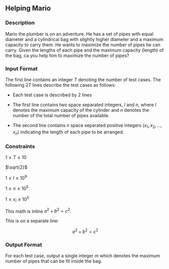 ## Helping Mario

### Description

Mario the plumber is on an adventure.
He has a set of pipes with equal diameter and a cylindrical bag with slightly higher diameter and a maximum capacity to carry them.
He wants to maximize the number of pipes he can carry.
Given the lengths of each pipe and the maximum capacity (length) of the bag, ca you help him to maximize the number of pipes?

### Input Format

The first line contains an integer $`T`$ denoting the number of test cases. The following $`2T`$ lines describe the test cases as follows:

- Each test case is described by 2 lines

- The first line contains two space separated integers, $`l`$ and $`n`$, where $`l`$ denotes the maximum capacity of the cylinder and $`n`$ denotes the number of the total number of pipes available.

- The second line contains $`n`$ space separated positive integers $`(x_1,x_2,\dots,x_n)`$ indicating the length of each pipe to be arranged.

### Constraints

$`1 \leq T \leq 10`$

$`\sqrt{2}`$

$`1 \leq l \leq 10^9`$

$`1 \leq n \leq 10^5`$

$`1 \leq x_i \leq 10^5`$

This math is inline $`a^2+b^2=c^2`$.

This is on a separate line:

```math
a^2+b^2=c^2
```



### Output Format

For each test case, output a single integer $`m`$ which denotes the maximum number of pipes that can be fit inside the bag.
